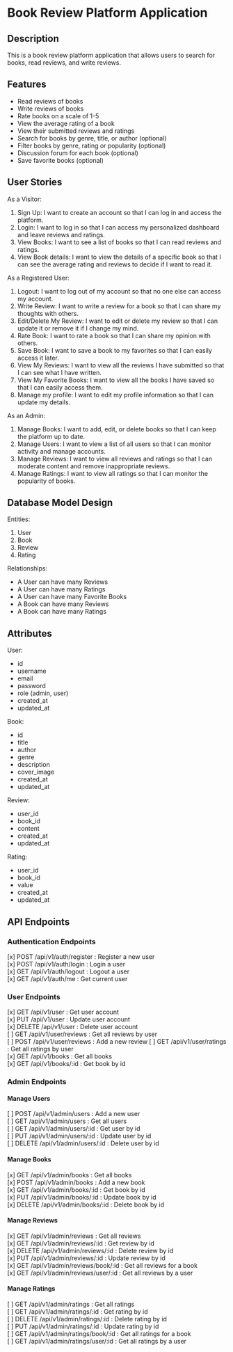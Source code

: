 # Book Review Platform Application

## Description

This is a book review platform application that allows users to search for books, read reviews, and write reviews.

## Features

- Read reviews of books
- Write reviews of books
- Rate books on a scale of 1-5
- View the average rating of a book
- View their submitted reviews and ratings
- Search for books by genre, title, or author (optional)
- Filter books by genre, rating or popularity (optional)
- Discussion forum for each book (optional)
- Save favorite books (optional)

## User Stories

As a Visitor:

1. Sign Up: I want to create an account so that I can log in and access the platform.
2. Login: I want to log in so that I can access my personalized dashboard and leave reviews and ratings.
3. View Books: I want to see a list of books so that I can read reviews and ratings.
4. View Book details: I want to view the details of a specific book so that I can see the average rating and reviews to decide if I want to read it.

As a Registered User:

1. Logout: I want to log out of my account so that no one else can access my account.
2. Write Review: I want to write a review for a book so that I can share my thoughts with others.
3. Edit/Delete My Review: I want to edit or delete my review so that I can update it or remove it if I change my mind.
4. Rate Book: I want to rate a book so that I can share my opinion with others.
5. Save Book: I want to save a book to my favorites so that I can easily access it later.
6. View My Reviews: I want to view all the reviews I have submitted so that I can see what I have written.
7. View My Favorite Books: I want to view all the books I have saved so that I can easily access them.
8. Manage my profile: I want to edit my profile information so that I can update my details.

As an Admin:

1. Manage Books: I want to add, edit, or delete books so that I can keep the platform up to date.
2. Manage Users: I want to view a list of all users so that I can monitor activity and manage accounts.
3. Manage Reviews: I want to view all reviews and ratings so that I can moderate content and remove inappropriate reviews.
4. Manage Ratings: I want to view all ratings so that I can monitor the popularity of books.

## Database Model Design

Entities:

1. User
2. Book
3. Review
4. Rating

Relationships:

- A User can have many Reviews
- A User can have many Ratings
- A User can have many Favorite Books
- A Book can have many Reviews
- A Book can have many Ratings

## Attributes

User:

- id
- username
- email
- password
- role (admin, user)
- created_at
- updated_at

Book:

- id
- title
- author
- genre
- description
- cover_image
- created_at
- updated_at

Review:

- user_id
- book_id
- content
- created_at
- updated_at

Rating:

- user_id
- book_id
- value
- created_at
- updated_at

## API Endpoints

### Authentication Endpoints

[x] POST /api/v1/auth/register : Register a new user  
[x] POST /api/v1/auth/login : Login a user  
[x] GET /api/v1/auth/logout : Logout a user  
[x] GET /api/v1/auth/me : Get current user

### User Endpoints

[x] GET /api/v1/user : Get user account  
[x] PUT /api/v1/user : Update user account  
[x] DELETE /api/v1/user : Delete user account  
[ ] GET /api/v1/user/reviews : Get all reviews by user  
[ ] POST /api/v1/user/reviews : Add a new review
[ ] GET /api/v1/user/ratings : Get all ratings by user  
[x] GET /api/v1/books : Get all books  
[x] GET /api/v1/books/:id : Get book by id

### Admin Endpoints

#### Manage Users

[ ] POST /api/v1/admin/users : Add a new user  
[ ] GET /api/v1/admin/users : Get all users  
[ ] GET /api/v1/admin/users/:id : Get user by id  
[ ] PUT /api/v1/admin/users/:id : Update user by id  
[ ] DELETE /api/v1/admin/users/:id : Delete user by id

#### Manage Books

[x] GET /api/v1/admin/books : Get all books  
[x] POST /api/v1/admin/books : Add a new book  
[x] GET /api/v1/admin/books/:id : Get book by id  
[x] PUT /api/v1/admin/books/:id : Update book by id  
[x] DELETE /api/v1/admin/books/:id : Delete book by id

#### Manage Reviews

[x] GET /api/v1/admin/reviews : Get all reviews  
[x] GET /api/v1/admin/reviews/:id : Get review by id  
[x] DELETE /api/v1/admin/reviews/:id : Delete review by id  
[x] PUT /api/v1/admin/reviews/:id : Update review by id  
[x] GET /api/v1/admin/reviews/book/:id : Get all reviews for a book  
[x] GET /api/v1/admin/reviews/user/:id : Get all reviews by a user

#### Manage Ratings

[ ] GET /api/v1/admin/ratings : Get all ratings  
[ ] GET /api/v1/admin/ratings/:id : Get rating by id  
[ ] DELETE /api/v1/admin/ratings/:id : Delete rating by id  
[ ] PUT /api/v1/admin/ratings/:id : Update rating by id  
[ ] GET /api/v1/admin/ratings/book/:id : Get all ratings for a book  
[ ] GET /api/v1/admin/ratings/user/:id : Get all ratings by a user
